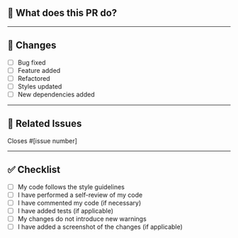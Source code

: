 ## 📌 What does this PR do?

---

## 🔧 Changes

- [ ] Bug fixed
- [ ] Feature added
- [ ] Refactored
- [ ] Styles updated
- [ ] New dependencies added

---

## 📎 Related Issues

Closes #[issue number]

---

## ✅ Checklist

- [ ] My code follows the style guidelines
- [ ] I have performed a self-review of my code
- [ ] I have commented my code (if necessary)
- [ ] I have added tests (if applicable)
- [ ] My changes do not introduce new warnings
- [ ] I have added a screenshot of the changes (if applicable)